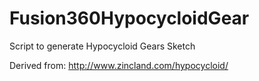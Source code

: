 # Fusion360HypocycloidGear

Script to generate Hypocycloid Gears Sketch

Derived from: http://www.zincland.com/hypocycloid/

